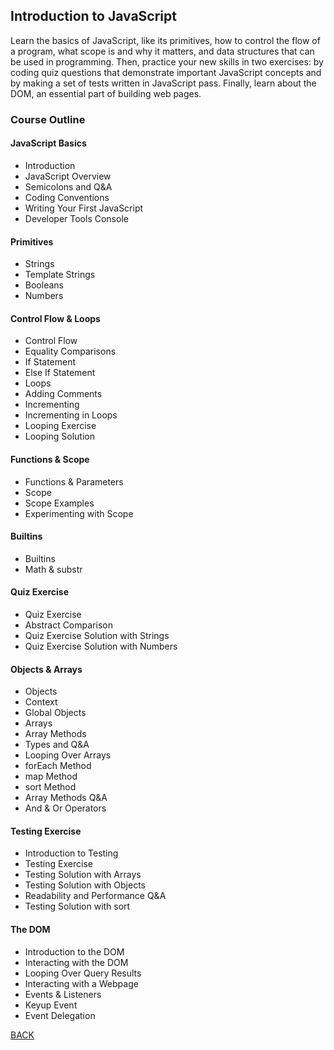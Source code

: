 ## Introduction to JavaScript
Learn the basics of JavaScript, like its primitives, how to control the flow of a program, what scope is and why it matters, and data structures that can be used in programming. Then, practice your new skills in two exercises: by coding quiz questions that demonstrate important JavaScript concepts and by making a set of tests written in JavaScript pass. Finally, learn about the DOM, an essential part of building web pages.

### Course Outline
#### JavaScript Basics
- Introduction
- JavaScript Overview
- Semicolons and Q&A
- Coding Conventions
- Writing Your First JavaScript
- Developer Tools Console

#### Primitives
- Strings
- Template Strings
- Booleans
- Numbers

#### Control Flow & Loops
- Control Flow
- Equality Comparisons
- If Statement
- Else If Statement
- Loops
- Adding Comments
- Incrementing
- Incrementing in Loops
- Looping Exercise
- Looping Solution

#### Functions & Scope
- Functions & Parameters
- Scope
- Scope Examples
- Experimenting with Scope

#### Builtins
- Builtins
- Math & substr

#### Quiz Exercise
- Quiz Exercise
- Abstract Comparison
- Quiz Exercise Solution with Strings
- Quiz Exercise Solution with Numbers

#### Objects & Arrays
- Objects
- Context
- Global Objects
- Arrays
- Array Methods
- Types and Q&A
- Looping Over Arrays
- forEach Method
- map Method
- sort Method
- Array Methods Q&A
- And & Or Operators

#### Testing Exercise
- Introduction to Testing
- Testing Exercise
- Testing Solution with Arrays
- Testing Solution with Objects
- Readability and Performance Q&A
- Testing Solution with sort

#### The DOM
- Introduction to the DOM
- Interacting with the DOM
- Looping Over Query Results
- Interacting with a Webpage
- Events & Listeners
- Keyup Event
- Event Delegation

[BACK](./README.md)